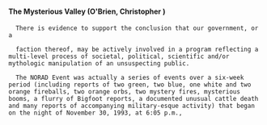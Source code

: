 #### The Mysterious Valley (O'Brien, Christopher )
      There is evidence to support the conclusion that our government, or a

      faction thereof, may be actively involved in a program reflecting a multi-level process of societal, political, scientific and/or mythologic manipulation of an unsuspecting public.

      The NORAD Event was actually a series of events over a six-week period (including reports of two green, two blue, one white and two orange fireballs, two orange orbs, two mystery fires, mysterious booms, a flurry of Bigfoot reports, a documented unusual cattle death and many reports of accompanying military-esque activity) that began on the night of November 30, 1993, at 6:05 p.m.,

